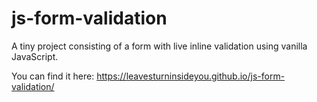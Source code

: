 # js-form-validation

A tiny project consisting of a form with live inline validation using vanilla JavaScript. 

You can find it here: https://leavesturninsideyou.github.io/js-form-validation/